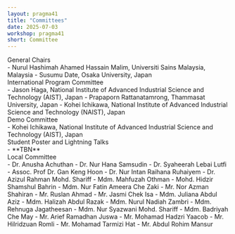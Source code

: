```yaml
---
layout: pragma41
title: "Committees"
date: 2025-07-03
workshop: pragma41
short: Committee
---
```


<div class="border39">General Chairs</div>
- Nurul Hashimah Ahamed Hassain Malim, Universiti Sains Malaysia, Malaysia
-	Susumu Date, Osaka University, Japan

<br/>
<div class="border39">International Program Committee</div>
- Jason Haga, National Institute of Advanced Industrial Science and Technology (AIST), Japan
- Prapaporn Rattanatamrong, Thammasat University, Japan
- Kohei Ichikawa, National Institute of Advanced Industrial Science and Technology (NAIST), Japan

<br/>
<div class="border39">Demo Committee</div>
-	Kohei Ichikawa, National Institute of Advanced Industrial Science and Technology (AIST), Japan

<br/>
<div class="border39">Student Poster and Lightning Talks</div>
- **TBN**

<br/>
<div class="border39">Local Committee</div>
- Dr. Anusha Achuthan
- Dr. Nur Hana Samsudin
- Dr. Syaheerah Lebai Lutfi
- Assoc. Prof Dr. Gan Keng Hoon
- Dr. Nur Intan Raihana Ruhaiyem
- Dr. Azizul Rahman Mohd. Shariff
- Mdm. Mahfuzah Othman
- Mohd. Hidzir Shamshul Bahrin
- Mdm. Nur Fatin Ameera Che Zaki
- Mr. Nor Azman Shahiran
- Mr. Ruslan Ahmad
- Mr. Jasmi Chek Isa
- Mdm. Juliana Abdul Aziz
- Mdm. Halizah Abdul Razak
- Mdm. Nurul Nadiah Zambri
- Mdm. Rehnuga Jagatheesan
- Mdm. Nur Syazwani Mohd. Shariff
- Mdm. Badriyah Che May
- Mr. Arief Ramadhan Juswa
- Mr. Mohamad Hadzri Yaacob
- Mr. Hilridzuan Romli
- Mr. Mohamad Tarmizi Hat
- Mr. Abdul Rohim Mansur
